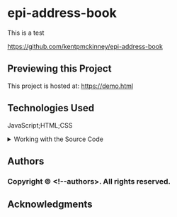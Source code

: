 
# epi-address-book

This is a test

https://github.com/kentpmckinney/epi-address-book

## Previewing this Project

This project is hosted at: https://demo.html

## Technologies Used

JavaScript;HTML;CSS

<details>
  <summary>Working with the Source Code</summary>

  The following instructions explain how to set up a development environment for this project on MacOS. Steps will differ depending on the operating system.

  ### Prerequisites

  The following software must be installed and properly configured on the target machine. 

  ```
  An updated web browser (Internet Explorer is not compatible)
  ```
  ```
  Node.js
  ```
  ```
  Git (optional but recommended)
  ```

  ### Setting up a Development Environment

  1. Download a copy of the source code from: https://github.com/kentpmckinney/epi-address-book
    or clone using the repository link: this-is-a-test
  2. Navigate to the folder location of the source files in Finder or in the Terminal
  3. Run the command `npm install` to download a local cache of the npm packages used by this application
  4. Build the application with the command `npm run build`
  5. Start the application with the command `npm run start`

  ## Deployment

  Run the command 'npm run build' to build a production version of the application under ./build

</details>

## Authors

<!--authors-->

### Copyright &copy; <!--current_year--> <!--authors>. All rights reserved.

## Acknowledgments

<!--acknowledgement-->